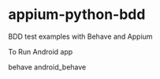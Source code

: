 # appium-python-bdd
BDD test examples with Behave and Appium


To Run Android app

behave android_behave
